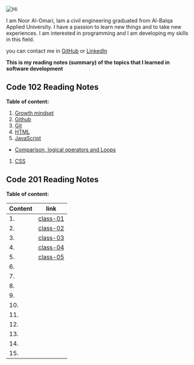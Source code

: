 
![Hi](https://www.hi-agentur.de/images/LG_Hi%20Agentur.png)

I am Noor Al-Omari, Iam a civil engineering graduated from Al-Balqa Applied University. I have a passion to learn new things and to take new experiences. I am interested in programming and I am developing my skills in this field.

you can contact me in [GitHub](https://github.com/nooromari) or [LinkedIn](https://www.linkedin.com/in/noor-al-omari-596ba8196)

**This is my reading notes (summary) of the topics that I learned in software development**

## Code 102 Reading Notes

**Table of content:**

1. [Growth mindset](https://nooromari.github.io/reading-notes/Growthmind)
1. [Github](https://nooromari.github.io/reading-notes/Read02a) 
1. [Git](https://nooromari.github.io/reading-notes/Read02b)
1. [HTML](https://nooromari.github.io/reading-notes/HTML)
1. [JavaScript](https://nooromari.github.io/reading-notes/read04)
  * [Comparison, logical operators and Loops](https://nooromari.github.io/reading-notes/read05)
1. [CSS](https://nooromari.github.io/reading-notes/read06) 



## Code 201 Reading Notes

**Table of content:**

| Content | link |
| ----------- | ----------- |
|1.  | [class-01](https://nooromari.github.io/reading-notes/class-01) | 
|2.  | [class-02](https://nooromari.github.io/reading-notes/class-02) | 
|3.  | [class-03](https://nooromari.github.io/reading-notes/class-03) | 
|4.  | [class-04](https://nooromari.github.io/reading-notes/class-04) | 
|5.  | [class-05](https://nooromari.github.io/reading-notes/class-05) | 
|6.  |  | 
|7.  |  | 
|8.  |  | 
|9.  |  | 
|10.  |  | 
|11.  |  | 
|12.  |  | 
|13.  |  | 
|14.  |  | 
|15.  |  | 
